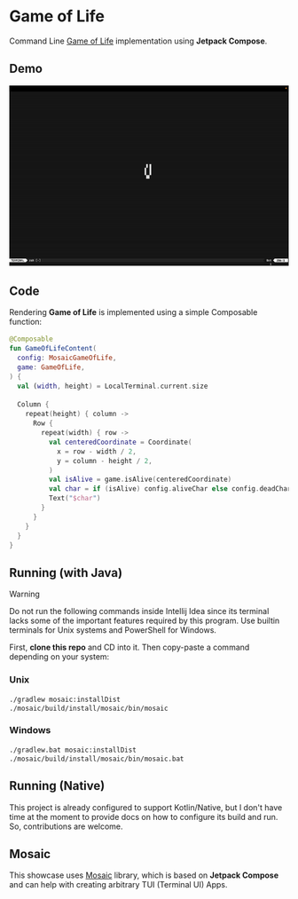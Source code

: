 # Game of Life

Command Line
[Game of Life](https://en.wikipedia.org/wiki/Conway%27s_Game_of_Life)
implementation using **Jetpack Compose**.

## Demo

![](demo.gif)

## Code

Rendering **Game of Life** is implemented using a simple Composable function:

```kotlin
@Composable
fun GameOfLifeContent(
  config: MosaicGameOfLife,
  game: GameOfLife,
) {
  val (width, height) = LocalTerminal.current.size

  Column {
    repeat(height) { column ->
      Row {
        repeat(width) { row ->
          val centeredCoordinate = Coordinate(
            x = row - width / 2,
            y = column - height / 2,
          )
          val isAlive = game.isAlive(centeredCoordinate)
          val char = if (isAlive) config.aliveChar else config.deadChar
          Text("$char")
        }
      }
    }
  }
}
```

## Running (with Java)

> [!WARNING]
> Do not run the following commands inside Intellij Idea since its terminal
> lacks some of the important features required by this program. Use builtin
> terminals for Unix systems and PowerShell for Windows.

First, **clone this repo** and CD into it. Then copy-paste a command depending
on your system:

### Unix

```shell
./gradlew mosaic:installDist
./mosaic/build/install/mosaic/bin/mosaic
```

### Windows

```shell
./gradlew.bat mosaic:installDist
./mosaic/build/install/mosaic/bin/mosaic.bat
```

## Running (Native)

This project is already configured to support Kotlin/Native, but I don't have
time at the moment to provide docs on how to configure its build and run. So,
contributions are welcome.

## Mosaic

This showcase uses [Mosaic](https://github.com/JakeWharton/mosaic) library,
which is based on **Jetpack Compose** and can help with creating arbitrary TUI
(Terminal UI) Apps.

